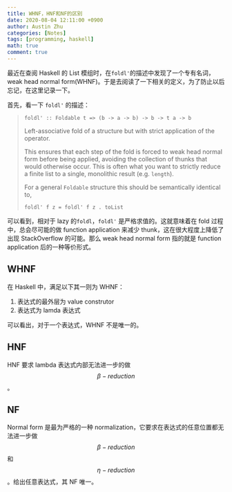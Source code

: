 ```yaml
---
title: WHNF，HNF和NF的区别
date: 2020-08-04 12:11:00 +0900
author: Austin Zhu
categories: [Notes]
tags: [programming, haskell]
math: true
comment: true
---
```


最近在查阅 Haskell 的 List 模组时，在`foldl'`的描述中发现了一个专有名词，weak head normal form(WHNF)。于是去阅读了一下相关的定义，为了防止以后忘记，在这里记录一下。

首先，看一下 `foldl'` 的描述：

> `foldl' :: Foldable t => (b -> a -> b) -> b -> t a -> b`
>
> Left-associative fold of a structure but with strict application of the operator.
>
> This ensures that each step of the fold is forced to weak head normal form before being applied, avoiding the collection of thunks that would otherwise occur. This is often what you want to strictly reduce a finite list to a single, monolithic result (e.g. `length`).
>
> For a general `Foldable` structure this should be semantically identical to,
>
> ```
> foldl' f z = foldl' f z . toList
> ```

可以看到，相对于 lazy 的`foldl`，`foldl'` 是严格求值的。这就意味着在 fold 过程中，总会尽可能的做 function application 来减少 thunk，这在很大程度上降低了出现 StackOverflow 的可能。那么 weak head normal form 指的就是 function application 后的一种等价形式。

## WHNF

在 Haskell 中，满足以下其一则为 WHNF：

1. 表达式的最外层为 value construtor
2. 表达式为 lamda 表达式

可以看出，对于一个表达式，WHNF 不是唯一的。

## HNF

HNF 要求 lambda 表达式内部无法进一步的做 $$\beta-reduction$$。

## NF

Normal form 是最为严格的一种 normalization，它要求在表达式的任意位置都无法进一步做$$\beta-reduction$$和$$\eta-reduction$$。给出任意表达式，其 NF 唯一。
